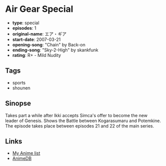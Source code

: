 # Air Gear Special

-   **type**: special
-   **episodes**: 1
-   **original-name**: エア・ギア
-   **start-date**: 2007-03-21
-   **opening-song**: "Chain" by Back-on
-   **ending-song**: "Sky-2-High" by skankfunk
-   **rating**: R+ - Mild Nudity

## Tags

-   sports
-   shounen

## Sinopse

Takes part a while after Ikki accepts Simca's offer to become the new leader of Genesis. Shows the Battle between Kogarasumaru and Potemkine. The episode takes place between episodes 21 and 22 of the main series.

## Links

-   [My Anime list](https://myanimelist.net/anime/3791/Air_Gear_Special)
-   [AnimeDB](http://anidb.info/perl-bin/animedb.pl?show=anime&aid=4196)
